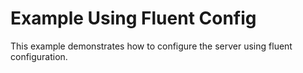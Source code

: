 # Example Using Fluent Config

This example demonstrates how to configure the server using fluent
configuration.
